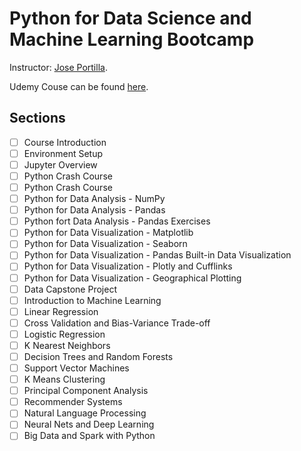 # Python for Data Science and Machine Learning Bootcamp

Instructor: [Jose Portilla][1].

Udemy Couse can be found [here][1].

## Sections

- [ ] Course Introduction
- [ ] Environment Setup
- [ ] Jupyter Overview
- [ ] Python Crash Course
- [ ] Python Crash Course
- [ ] Python for Data Analysis - NumPy
- [ ] Python for Data Analysis - Pandas
- [ ] Python fort Data Analysis - Pandas Exercises
- [ ] Python for Data Visualization - Matplotlib
- [ ] Python for Data Visualization - Seaborn
- [ ] Python for Data Visualization - Pandas Built-in Data Visualization
- [ ] Python for Data Visualization - Plotly and Cufflinks
- [ ] Python for Data Visualization - Geographical Plotting
- [ ] Data Capstone Project
- [ ] Introduction to Machine Learning
- [ ] Linear Regression
- [ ] Cross Validation and Bias-Variance Trade-off
- [ ] Logistic Regression
- [ ] K Nearest Neighbors
- [ ] Decision Trees and Random Forests
- [ ] Support Vector Machines
- [ ] K Means Clustering
- [ ] Principal Component Analysis
- [ ] Recommender Systems
- [ ] Natural Language Processing
- [ ] Neural Nets and Deep Learning
- [ ] Big Data and Spark with Python

[1]: https://www.udemy.com/user/joseportilla/
[2]: https://www.udemy.com/course/python-for-data-science-and-machine-learning-bootcamp/
